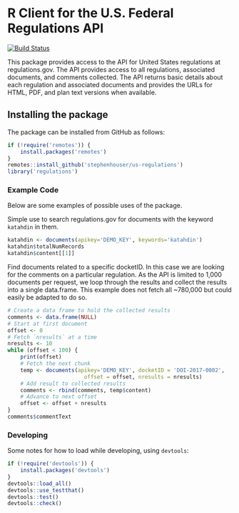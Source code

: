 # R Client for the U.S. Federal Regulations API #

<!-- [![CRAN Version](http://www.r-pkg.org/badges/version/federalregister)](http://cran.r-project.org/package=federalregister) -->
<!-- ![Downloads](http://cranlogs.r-pkg.org/badges/federalregister) -->

[![Build Status](https://travis-ci.org/stephenhouser/regsgov.svg?branch=master)](https://travis-ci.org/stephenhouser/regsgov)

This package provides access to the API for United States regulations at regulations.gov. The API provides access to all regulations, associated documents, and comments collected. The API returns basic details about each regulation and associated documents and provides the URLs for HTML, PDF, and plan text versions when available.

## Installing the package ##

The package can be installed from GitHub as follows:

```r
if (!require('remotes')) {
    install.packages('remotes')
}
remotes::install_github('stephenhouser/us-regulations')
library('regulations')
```

### Example Code ###

Below are some examples of possible uses of the package.


Simple use to search regulations.gov for documents with the keyword `katahdin` in them.

```r
katahdin <- documents(apikey='DEMO_KEY', keywords='katahdin')
katahdin$totalNumRecords
katahdin$content[[1]]
```

Find documents related to a specific docketID. In this case we are looking
for the comments on a particular regulation. As the API is limited to 1,000
documents per request, we loop through the results and collect the results
into a single data.frame. This example does not fetch all ~780,000 but could
easily be adapted to do so.

```r
# Create a data frame to hold the collected results
comments <- data.frame(NULL)
# Start at first document
offset <- 0
# Fetch `nresults` at a time
nresults <- 10
while (offset < 100) {
    print(offset)
    # Fetch the next chunk
    temp <- documents(apikey='DEMO_KEY', docketID = 'DOI-2017-0002', 
                        offset = offset, nresults = nresults)
    # Add result to collected results
    comments <- rbind(comments, temp$content)
    # Advance to next offset
    offset <- offset + nresults
}
comments$commentText
```

### Developing

Some notes for how to load while developing, using `devtools`:

```r
if (!require('devtools')) {
    install.packages('devtools')
}
devtools::load_all()
devtools::use_testthat()
devtools::test()
devtools::check()
```